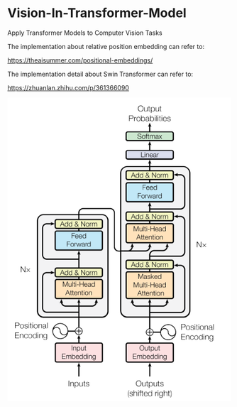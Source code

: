 # Vision-In-Transformer-Model
Apply Transformer Models to Computer Vision Tasks

The implementation about relative position embedding can refer to:

https://theaisummer.com/positional-embeddings/


The implementation detail about Swin Transformer can refer to:

https://zhuanlan.zhihu.com/p/361366090


![image](https://github.com/xingshulicc/Vision-In-Transformer-Model/blob/main/Transformer%20Arc.png)


